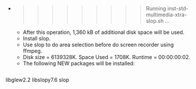 * >>>>>>>>> Running inst-std-multimedia-xtra-slop.sh ...
  * After this operation, 1,360 kB of additional disk space will be used.
  * Install slop.
  * Use slop to do area selection before do screen recorder using ffmpeg.
  * Disk size = 6139328K. Space Used = 1708K. Runtime = 00:00:00:02.
  * The following NEW packages will be installed:
  ```bash
libglew2.2 libslopy7.6 slop
  ```

